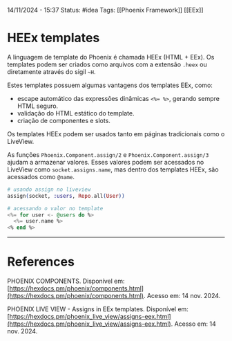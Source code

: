 14/11/2024 - 15:37
Status: #idea
Tags: [[Phoenix Framework]] [[EEx]]

# HEEx templates

A linguagem de template do Phoenix é chamada HEEx (HTML + EEx). Os templates podem ser criados como arquivos com a extensão `.heex` ou diretamente através do sigil `~H`.

Estes templates possuem algumas vantagens dos templates EEx, como:

- escape automático das expressões dinâmicas `<%= %>`, gerando sempre HTML seguro.
- validação do HTML estático do template.
- criação de componentes e slots.

Os templates HEEx podem ser usados tanto em páginas tradicionais como o LiveView.

As funções `Phoenix.Component.assign/2` e `Phoenix.Component.assign/3` ajudam a armazenar  valores. Esses valores podem ser acessados no LiveView como `socket.assigns.name`, mas dentro dos templates HEEx, são acessados como `@name`.

```elixir
# usando assign no liveview
assign(socket, :users, Repo.all(User))

# acessando o valor no template
<%= for user <- @users do %>
  <%= user.name %>
<% end %>
```

---

# References

PHOENIX COMPONENTS. Disponível em: [https://hexdocs.pm/phoenix/components.html](https://hexdocs.pm/phoenix/components.html). Acesso em: 14 nov. 2024.

PHOENIX LIVE VIEW - Assigns in EEx templates. Disponível em: [https://hexdocs.pm/phoenix_live_view/assigns-eex.html](https://hexdocs.pm/phoenix_live_view/assigns-eex.html). Acesso em: 14 nov. 2024.